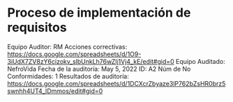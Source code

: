 # Proceso de implementación de requisitos

Equipo Auditor: RM
Acciones correctivas: https://docs.google.com/spreadsheets/d/1O9-3iUdX7ZV8zY6cizokv_slbUnkLh76wZlj1Vj4_kE/edit#gid=0
Equipo Auditado: NefroVida
Fecha de la auditoría: May 5, 2022
ID: A2
Núm de No Conformidades: 1
Resultados de auditoría: https://docs.google.com/spreadsheets/d/1DCXcrZbyaze3lP762bZsHR0brz5swnhh4UT4_IDmmos/edit#gid=0